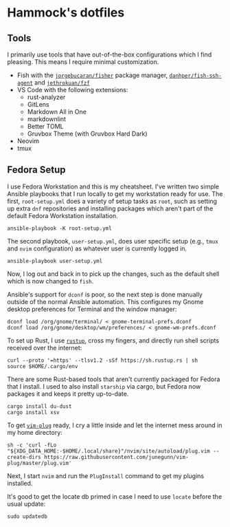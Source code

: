 # Hammock's dotfiles

## Tools

I primarily use tools that have out-of-the-box configurations which I find pleasing. This means I require minimal customization.

* Fish with the [`jorgebucaran/fisher`](https://github.com/jorgebucaran/fisher) package manager, [`danhper/fish-ssh-agent`](https://github.com/danhper/fish-ssh-agent) and [`jethrokuan/fzf`](https://github.com/jethrokuan/fzf)
* VS Code with the following extensions:
  * rust-analyzer
  * GitLens
  * Markdown All in One
  * markdownlint
  * Better TOML
  * Gruvbox Theme (with Gruvbox Hard Dark)
* Neovim
* tmux

## Fedora Setup

I use Fedora Workstation and this is my cheatsheet. I've written two simple Ansible playbooks that I run locally to get my workstation ready for use. The first, `root-setup.yml` does a variety of setup tasks as `root`, such as setting up extra `dnf` repositories and installing packages which aren't part of the default Fedora Workstation installation.

```shell
ansible-playbook -K root-setup.yml
```

The second playbook, `user-setup.yml`, does user specific setup (e.g., `tmux` and `nvim` configuration) as whatever user is currently logged in.

```shell
ansible-playbook user-setup.yml
```

Now, I log out and back in to pick up the changes, such as the default shell which is now changed to `fish`.

Ansible's support for `dconf` is poor, so the next step is done manually outside of the normal Ansible automation. This configures my Gnome desktop preferences for Terminal and the window manager:

```shell
dconf load /org/gnome/terminal/ < gnome-terminal-prefs.dconf
dconf load /org/gnome/desktop/wm/preferences/ < gnome-wm-prefs.dconf
```

To set up Rust, I use [`rustup`](https://rustup.rs/), cross my fingers, and directly run shell scripts received over the internet:

```shell
curl --proto '=https' --tlsv1.2 -sSf https://sh.rustup.rs | sh
source $HOME/.cargo/env
```

There are some Rust-based tools that aren't currently packaged for Fedora that I install. I used to also install `starship` via cargo, but Fedora now packages it and keeps it pretty up-to-date.

```shell
cargo install du-dust
cargo install xsv
```

To get [`vim-plug`](https://github.com/junegunn/vim-plug) ready, I cry a little inside and let the internet mess around in my home directory:

```shell
sh -c 'curl -fLo "${XDG_DATA_HOME:-$HOME/.local/share}"/nvim/site/autoload/plug.vim --create-dirs https://raw.githubusercontent.com/junegunn/vim-plug/master/plug.vim'
```

Next, I start `nvim` and run the `PlugInstall` command to get my plugins installed.

It's good to get the locate db primed in case I need to use `locate` before the usual update:

```shell
sudo updatedb
```
